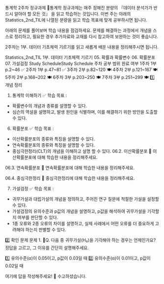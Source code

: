 통계학 2주차 정규과제
📌통계학 정규과제는 매주 정해진 분량의 『데이터 분석가가 반드시 알아야 할 모든 것』 을 읽고 학습하는 것입니다. 이번 주는 아래의 Statistics_2nd_TIL에 나열된 분량을 읽고 학습 목표에 맞게 공부하시면 됩니다.

아래의 문제를 풀어보며 학습 내용을 점검하세요. 문제를 해결하는 과정에서 개념을 스스로 정리하고, 필요한 경우 추가자료와 교재를 다시 참고하여 보완하는 것이 좋습니다.

2주차는 1부. 데이터 기초체력 기르기를 읽고 새롭게 배운 내용을 정리해주시면 됩니다.

Statistics_2nd_TIL
1부. 데이터 기초체력 기르기
05. 확률과 확률변수
06. 확률분포
07. 가설검정
Study ScheduleStudy Schedule
주차	공부 범위	완료 여부
1주차	1부 p.2~46	✅
2주차	1부 p.47~81	✅
3주차	2부 p.82~120	🍽️
4주차	2부 p.121~167	🍽️
5주차	2부 p.168~202	🍽️
6주차	3부 p.203~250	🍽️
7주차	3부 p.251~299	🍽️
1️⃣ 개념 정리
01. 통계학 이해하기
✅ 학습 목표 :
* 확률변수의 개념과 종류를 설명할 수 있다.
* 심슨의 역설을 설명하고, 발생 원인을 식별하며, 이를 해결하기 위한 방안을 도출할 수 있다.


06. 확률분포
✅ 학습 목표 :
* 이산확률분포의 종류와 특징을 설명할 수 있다.
* 연속확률분포의 종류와 특징을 설명할 수 있다. 
* 중심극한정리(CLT)의 개념을 이해하고 설명 할 수 있다.
06.2. 이산확률분포
🧚 이산확률분포에 대해 학습한 내용을 정리해주세요.

06.3. 연속확률분포
🧚 연속확률분포에 대해 학습한 내용을 정리해주세요.

06.4. 중심극한정리
🧚 중심극한정리에 대해 학습한 내용을 정리해주세요.

07. 가설검정
✅ 학습 목표 :
* 귀무가설과 대립가설의 개념을 정의하고, 주어진 연구 질문에 적절한 가설을 설정할 수 있다.
* 가설검정의 유의수준과 p값의 개념을 설명하고, p값을 해석하여 귀무가설을 기각할지 여부를 판단할 수 있다.
* 1종 오류와 2종 오류의 차이를 설명하고, 실제 사례에서 어떤 오류를 더 중요하게 고려해야 하는지 판별할 수 있다.


2️⃣ 확인 문제
문제 1.
🧚Q. 다음 중 귀무가설(H₀)을 기각해야 하는 경우는 언제인가요? 정답을 고르고, 그 이유를 간단히 설명해주세요.

1️⃣ 유의수준(α)이 0.05이고, p값이 0.03일 때
2️⃣ 유의수준(α)이 0.01이고, p값이 0.02일 때

여기에 답을 작성해주세요!
🎉 수고하셨습니다.